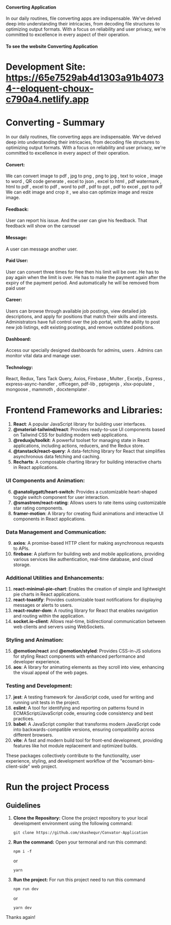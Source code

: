 #### Converting Application
In our daily routines, file converting apps are indispensable. We've delved deep into understanding their intricacies, from decoding file structures to optimizing output formats. With a focus on reliability and user privacy, we're committed to excellence in every aspect of their operation.


#### To see the website Converting Application
# Development Site: https://65e7529ab4d1303a91b40734--eloquent-choux-c790a4.netlify.app


# Converting - Summary

In our daily routines, file converting apps are indispensable. We've delved deep into understanding their intricacies, from decoding file structures to optimizing output formats. With a focus on reliability and user privacy, we're committed to excellence in every aspect of their operation.

#### Convert:
We can convert image to pdf , jpg to png , png to jpg , text to voice , image to word , QR code generate , excel to json , excel to html , pdf watermark , html to pdf , excel to pdf , word to pdf , pdf to ppt , pdf to excel , ppt to pdf
We can edit image and crop it , we also can optimize image and resize image. 


#### Feedback:
User can report his issue. And the user can give his feedback. That feedback will show on the carousel



#### Message:
 A user can message another user.

#### Paid User: 
User can convert three times for free then his limit will be over. He has to pay again when the limit is over. He has to make the payment again after the expiry of the payment period. And automatically he will be removed from paid user
#### Career:
Users can browse through available job postings, view detailed job descriptions, and apply for positions that match their skills and interests. Administrators have full control over the job portal, with the ability to post new job listings, edit existing postings, and remove outdated positions.

#### Dashboard:
  Access our specially designed dashboards for admins, users . Admins can monitor vital data and manage user.

#### Technology: 
React, Redux, Tans Tack Query, Axios, Firebase , Multer , Exceljs , Express , express-async-handler , officegen, pdf-lib , pptxgenjs , xlsx-populate , mongoose , mammoth , docxtemplater .

# Frontend Frameworks and Libraries:
1. **React**: A popular JavaScript library for building user interfaces.
2. **@material-tailwind/react**: Provides ready-to-use UI components based on Tailwind CSS for building modern web applications.
3. **@reduxjs/toolkit**: A powerful toolset for managing state in React applications, including actions, reducers, and the Redux store.
4. **@tanstack/react-query**: A data-fetching library for React that simplifies asynchronous data fetching and caching.
5. **Recharts**: A composable charting library for building interactive charts in React applications.

### UI Components and Animation:
6. **@anatoliygatt/heart-switch**: Provides a customizable heart-shaped toggle switch component for user interaction.
7. **@smastrom/react-rating**: Allows users to rate items using customizable star rating components.
8. **framer-motion**: A library for creating fluid animations and interactive UI components in React applications.

### Data Management and Communication:
9. **axios**: A promise-based HTTP client for making asynchronous requests to APIs.
10. **firebase**: A platform for building web and mobile applications, providing various services like authentication, real-time database, and cloud storage.

### Additional Utilities and Enhancements:
11. **react-minimal-pie-chart**: Enables the creation of simple and lightweight pie charts in React applications.
12. **react-toastify**: Provides customizable toast notifications for displaying messages or alerts to users.
13. **react-router-dom**: A routing library for React that enables navigation and routing within the application.
14. **socket.io-client**: Allows real-time, bidirectional communication between web clients and servers using WebSockets.

### Styling and Animation:
15. **@emotion/react** and **@emotion/styled**: Provides CSS-in-JS solutions for styling React components with enhanced performance and developer experience.
16. **aos**: A library for animating elements as they scroll into view, enhancing the visual appeal of the web pages.

### Testing and Development:
17. **jest**: A testing framework for JavaScript code, used for writing and running unit tests in the project.
18. **eslint**: A tool for identifying and reporting on patterns found in ECMAScript/JavaScript code, ensuring code consistency and best practices.
19. **babel**: A JavaScript compiler that transforms modern JavaScript code into backwards-compatible versions, ensuring compatibility across different browsers.
20. **vite**: A fast and modern build tool for front-end development, providing features like hot module replacement and optimized builds.

These packages collectively contribute to the functionality, user experience, styling, and development workflow of the "ecosmart-bins-client-side" web project.

# Run the project Process

## Guidelines

1. **Clone the Repository:** Clone the project repository to your local development environment using the following command:
   ```
   git clone https://github.com/skashequr/Convator-Application
   ```
2. **Run the command:** Open your termonal and run this command:
   ```
   npm i -f
   ```
   or
   ```
   yarn
   ```
3. **Run the project:** For run this project need to run this command
    ```
   npm run dev
   ```
   or
   ```
   yarn dev
   ```

<!-- ------------------DEVELOPED BY Codding Heros ------------------- -->

Thanks again!



